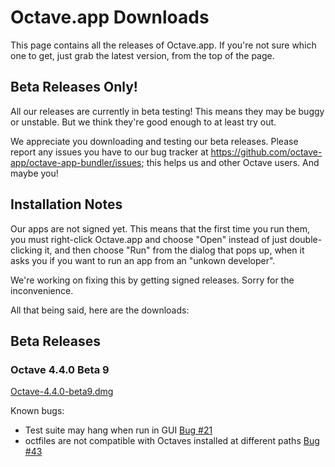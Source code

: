 Octave.app Downloads
====================

This page contains all the releases of Octave.app. If you're not sure which one to get, just grab the latest version, from the top of the page.

## Beta Releases Only!

All our releases are currently in beta testing! This means they may be buggy or unstable. But we think they're good enough to at least try out.

We appreciate you downloading and testing our beta releases. Please report any issues you have to our bug tracker at https://github.com/octave-app/octave-app-bundler/issues; this helps us and other Octave users. And maybe you!

## Installation Notes

Our apps are not signed yet. This means that the first time you run them, you must right-click Octave.app and choose "Open" instead of just double-clicking it, and then choose "Run" from the dialog that pops up, when it asks you if you want to run an app from an "unkown developer".

We're working on fixing this by getting signed releases. Sorry for the inconvenience.

All that being said, here are the downloads:

## Beta Releases

###  Octave 4.4.0 Beta 9

[Octave-4.4.0-beta9.dmg](https://github.com/octave-app/octave-app/releases/download/v4.4.0-beta9/Octave-4.4.0-beta9.dmg)

Known bugs:

* Test suite may hang when run in GUI [Bug #21](https://github.com/octave-app/octave-app-bundler/issues/21)
* octfiles are not compatible with Octaves installed at different paths [Bug #43](https://github.com/octave-app/octave-app-bundler/issues/43)
